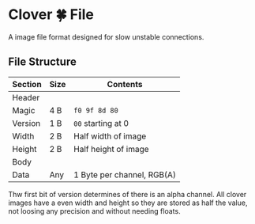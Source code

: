 # Clover 🍀 File
A image file format designed for slow unstable connections.

## File Structure
| Section  | Size | Contents                 |
| -------- | ---- | ------------------------ |
| Header   |      |                          |
| Magic    | 4 B  | `f0 9f 8d 80`            |
| Version  | 1 B  | `00` starting at 0       |
| Width    | 2 B  | Half width of image      |
| Height   | 2 B  | Half height of image     |
| Body     |      |                          |
| Data     | Any  | 1 Byte per channel, RGB(A) |

Thw first bit of version determines of there is an alpha channel.
All clover images have a even width and height so they are stored as half the value, not loosing any precision and without needing floats.
